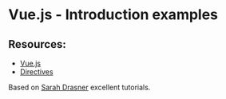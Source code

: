 # Vue.js - Introduction examples

## Resources:

- [Vue.js](https://vuejs.org)
- [Directives](https://vuejs.org/v2/api/#Directives)

Based on [Sarah Drasner](https://css-tricks.com/author/sdrasner/) excellent tutorials.